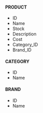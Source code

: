 #### PRODUCT

-   ID
-   Name
-   Stock
-   Description
-   Cost
-   Category_ID
-   Brand_ID

#### CATEGORY

-   ID
-   Name

#### BRAND

-   ID
-   Name
